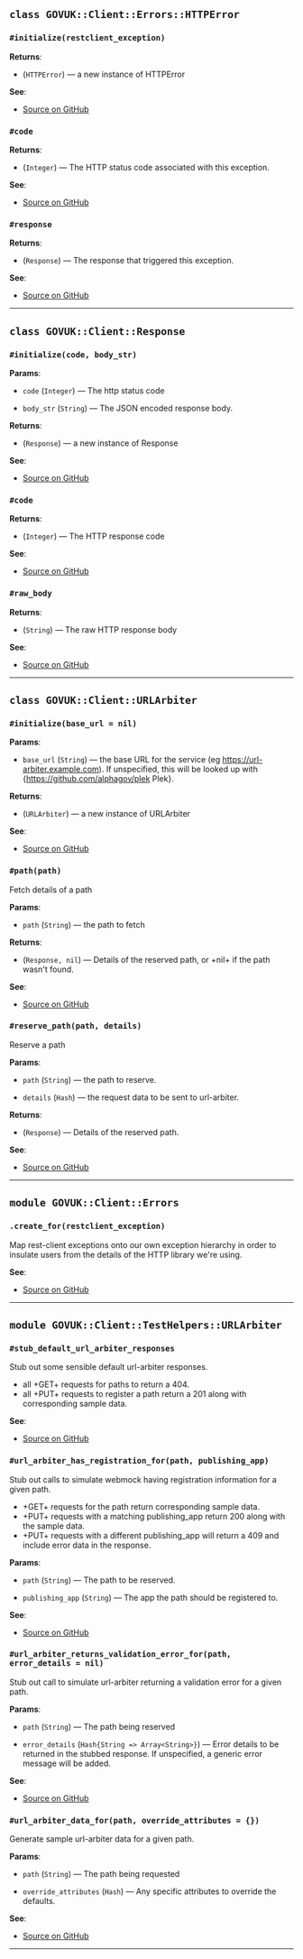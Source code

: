 
## `class GOVUK::Client::Errors::HTTPError`

### `#initialize(restclient_exception)`


**Returns**:

- (`HTTPError`) — a new instance of HTTPError

**See**:
- [Source on GitHub](https://github.com/alphagov/govuk-client-url_arbiter/blob/master/lib/govuk/client/errors.rb#L41)

### `#code`


**Returns**:

- (`Integer`) — The HTTP status code associated with this exception.

**See**:
- [Source on GitHub](https://github.com/alphagov/govuk-client-url_arbiter/blob/master/lib/govuk/client/errors.rb#L47)

### `#response`


**Returns**:

- (`Response`) — The response that triggered this exception.

**See**:
- [Source on GitHub](https://github.com/alphagov/govuk-client-url_arbiter/blob/master/lib/govuk/client/errors.rb#L52)

---

## `class GOVUK::Client::Response`

### `#initialize(code, body_str)`

**Params**:

- `code` (`Integer`) — The http status code
  

- `body_str` (`String`) — The JSON encoded response body.
  

**Returns**:

- (`Response`) — a new instance of Response

**See**:
- [Source on GitHub](https://github.com/alphagov/govuk-client-url_arbiter/blob/master/lib/govuk/client/response.rb#L18)

### `#code`


**Returns**:

- (`Integer`) — The HTTP response code

**See**:
- [Source on GitHub](https://github.com/alphagov/govuk-client-url_arbiter/blob/master/lib/govuk/client/response.rb#L28)

### `#raw_body`


**Returns**:

- (`String`) — The raw HTTP response body

**See**:
- [Source on GitHub](https://github.com/alphagov/govuk-client-url_arbiter/blob/master/lib/govuk/client/response.rb#L31)

---

## `class GOVUK::Client::URLArbiter`

### `#initialize(base_url = nil)`

**Params**:

- `base_url` (`String`) — the base URL for the service (eg
https://url-arbiter.example.com).  If unspecified, this will be
looked up with {https://github.com/alphagov/plek Plek}.
  

**Returns**:

- (`URLArbiter`) — a new instance of URLArbiter

**See**:
- [Source on GitHub](https://github.com/alphagov/govuk-client-url_arbiter/blob/master/lib/govuk/client/url_arbiter.rb#L16)

### `#path(path)`

Fetch details of a path

**Params**:

- `path` (`String`) — the path to fetch
  

**Returns**:

- (`Response, nil`) — Details of the reserved path, or +nil+ if the path wasn't found.

**See**:
- [Source on GitHub](https://github.com/alphagov/govuk-client-url_arbiter/blob/master/lib/govuk/client/url_arbiter.rb#L26)

### `#reserve_path(path, details)`

Reserve a path

**Params**:

- `path` (`String`) — the path to reserve.
  

- `details` (`Hash`) — the request data to be sent to url-arbiter.
  

**Returns**:

- (`Response`) — Details of the reserved path.

**See**:
- [Source on GitHub](https://github.com/alphagov/govuk-client-url_arbiter/blob/master/lib/govuk/client/url_arbiter.rb#L39)

---

## `module GOVUK::Client::Errors`

### `.create_for(restclient_exception)`

Map rest-client exceptions onto our own exception hierarchy in order to
insulate users from the details of the HTTP library we're using.


**See**:
- [Source on GitHub](https://github.com/alphagov/govuk-client-url_arbiter/blob/master/lib/govuk/client/errors.rb#L13)

---

## `module GOVUK::Client::TestHelpers::URLArbiter`

### `#stub_default_url_arbiter_responses`

Stub out some sensible default url-arbiter responses.

- all +GET+ requests for paths to return a 404.
- all +PUT+ requests to register a path return a 201 along with corresponding sample data.


**See**:
- [Source on GitHub](https://github.com/alphagov/govuk-client-url_arbiter/blob/master/lib/govuk/client/test_helpers/url_arbiter.rb#L17)

### `#url_arbiter_has_registration_for(path, publishing_app)`

Stub out calls to simulate webmock having registration information
for a given path.

- +GET+ requests for the path return corresponding sample data.
- +PUT+ requests with a matching publishing_app return 200 along with the sample data.
- +PUT+ requests with a different publishing_app will return a 409 and include error data in the response.

**Params**:

- `path` (`String`) — The path to be reserved.
  

- `publishing_app` (`String`) — The app the path should be registered to.
  

**See**:
- [Source on GitHub](https://github.com/alphagov/govuk-client-url_arbiter/blob/master/lib/govuk/client/test_helpers/url_arbiter.rb#L36)

### `#url_arbiter_returns_validation_error_for(path, error_details = nil)`

Stub out call to simulate url-arbiter returning a validation error
for a given path.

**Params**:

- `path` (`String`) — The path being reserved
  

- `error_details` (`Hash{String => Array<String>}`) — Error details to be
returned in the stubbed response.  If unspecified, a generic error
message will be added.
  

**See**:
- [Source on GitHub](https://github.com/alphagov/govuk-client-url_arbiter/blob/master/lib/govuk/client/test_helpers/url_arbiter.rb#L60)

### `#url_arbiter_data_for(path, override_attributes = {})`

Generate sample url-arbiter data for a given path.

**Params**:

- `path` (`String`) — The path being requested
  

- `override_attributes` (`Hash`) — Any specific attributes to override the defaults.
  

**See**:
- [Source on GitHub](https://github.com/alphagov/govuk-client-url_arbiter/blob/master/lib/govuk/client/test_helpers/url_arbiter.rb#L72)

---

